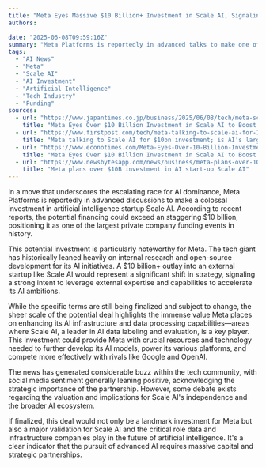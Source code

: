 ```yaml
---
title: "Meta Eyes Massive $10 Billion+ Investment in Scale AI, Signaling Strategic Shift"
authors:

date: "2025-06-08T09:59:16Z"
summary: "Meta Platforms is reportedly in advanced talks to make one of its largest-ever external AI investments, potentially pouring over $10 billion into the AI startup Scale AI. This move could significantly impact Meta's AI development strategy and the broader AI landscape."
tags:
  - "AI News"
  - "Meta"
  - "Scale AI"
  - "AI Investment"
  - "Artificial Intelligence"
  - "Tech Industry"
  - "Funding"
sources:
  - url: "https://www.japantimes.co.jp/business/2025/06/08/tech/meta-scale-ai-investment/"
    title: "Meta Eyes Over $10 Billion Investment in Scale AI to Boost AI Capabilities"
  - url: "https://www.firstpost.com/tech/meta-talking-to-scale-ai-for-10bn-investment-is-ais-largest-private-funding-deal-coming-soon-13895327.html"
    title: "Meta talking to Scale AI for $10bn investment; is AI's largest private funding deal coming soon?"
  - url: "https://www.econotimes.com/Meta-Eyes-Over-10-Billion-Investment-in-Scale-AI-to-Boost-AI-Capabilities-1712558"
    title: "Meta Eyes Over $10 Billion Investment in Scale AI to Boost AI Capabilities"
  - url: "https://www.newsbytesapp.com/news/business/meta-plans-over-10b-investment-in-ai-start-up-scale-ai/story"
    title: "Meta plans over $10B investment in AI start-up Scale AI"
---
```


In a move that underscores the escalating race for AI dominance, Meta Platforms is reportedly in advanced discussions to make a colossal investment in artificial intelligence startup Scale AI. According to recent reports, the potential financing could exceed an staggering $10 billion, positioning it as one of the largest private company funding events in history.

This potential investment is particularly noteworthy for Meta. The tech giant has historically leaned heavily on internal research and open-source development for its AI initiatives. A $10 billion+ outlay into an external startup like Scale AI would represent a significant shift in strategy, signaling a strong intent to leverage external expertise and capabilities to accelerate its AI ambitions.

While the specific terms are still being finalized and subject to change, the sheer scale of the potential deal highlights the immense value Meta places on enhancing its AI infrastructure and data processing capabilities—areas where Scale AI, a leader in AI data labeling and evaluation, is a key player. This investment could provide Meta with crucial resources and technology needed to further develop its AI models, power its various platforms, and compete more effectively with rivals like Google and OpenAI.

The news has generated considerable buzz within the tech community, with social media sentiment generally leaning positive, acknowledging the strategic importance of the partnership. However, some debate exists regarding the valuation and implications for Scale AI's independence and the broader AI ecosystem.

If finalized, this deal would not only be a landmark investment for Meta but also a major validation for Scale AI and the critical role data and infrastructure companies play in the future of artificial intelligence. It's a clear indicator that the pursuit of advanced AI requires massive capital and strategic partnerships.

